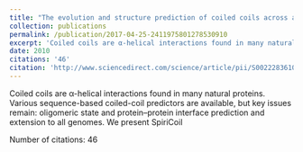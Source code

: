 ```yaml
---
title: "The evolution and structure prediction of coiled coils across all genomes"
collection: publications
permalink: /publication/2017-04-25-2411975801278530910
excerpt: 'Coiled coils are α-helical interactions found in many natural proteins. Various sequence-based coiled-coil predictors are available, but key issues remain: oligomeric state and protein–protein interface prediction and extension to all genomes. We present SpiriCoil '
date: 2010
citations: '46'
citation: 'http://www.sciencedirect.com/science/article/pii/S0022283610009101'
---
```

Coiled coils are α-helical interactions found in many natural proteins. Various sequence-based coiled-coil predictors are available, but key issues remain: oligomeric state and protein–protein interface prediction and extension to all genomes. We present SpiriCoil 

Number of citations: 46